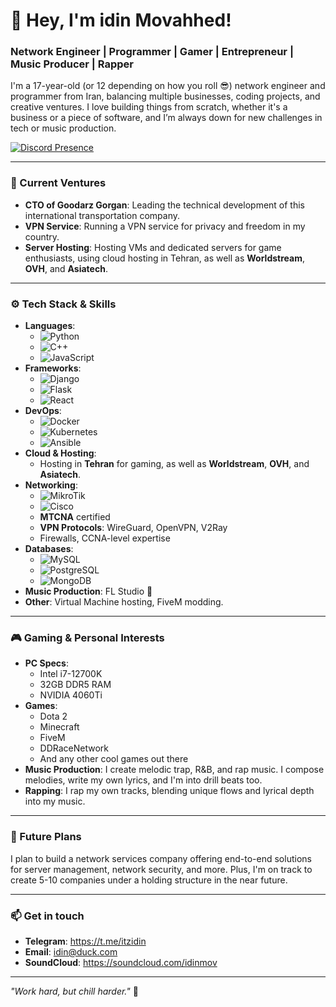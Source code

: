 # 👋 Hey, I'm idin Movahhed!

### Network Engineer | Programmer | Gamer | Entrepreneur | Music Producer | Rapper

I'm a 17-year-old (or 12 depending on how you roll 😎) network engineer and programmer from Iran, balancing multiple businesses, coding projects, and creative ventures. I love building things from scratch, whether it's a business or a piece of software, and I’m always down for new challenges in tech or music production.

[![Discord Presence](https://lanyard.cnrad.dev/api/932027654234849330)](https://discord.com/users/932027654234849330)

---

### 💼 Current Ventures
- **CTO of Goodarz Gorgan**: Leading the technical development of this international transportation company.
- **VPN Service**: Running a VPN service for privacy and freedom in my country.
- **Server Hosting**: Hosting VMs and dedicated servers for game enthusiasts, using cloud hosting in Tehran, as well as **Worldstream**, **OVH**, and **Asiatech**.

---

### ⚙️ Tech Stack & Skills
- **Languages**:
  - ![Python](https://img.shields.io/badge/-Python-3776AB?style=flat-square&logo=python&logoColor=white)
  - ![C++](https://img.shields.io/badge/-C++-00599C?style=flat-square&logo=cplusplus&logoColor=white)
  - ![JavaScript](https://img.shields.io/badge/-JavaScript-F7DF1E?style=flat-square&logo=javascript&logoColor=black)
- **Frameworks**: 
  - ![Django](https://img.shields.io/badge/-Django-092E20?style=flat-square&logo=django&logoColor=white)
  - ![Flask](https://img.shields.io/badge/-Flask-000000?style=flat-square&logo=flask&logoColor=white)
  - ![React](https://img.shields.io/badge/-React-61DAFB?style=flat-square&logo=react&logoColor=white)
- **DevOps**: 
  - ![Docker](https://img.shields.io/badge/-Docker-2496ED?style=flat-square&logo=docker&logoColor=white)
  - ![Kubernetes](https://img.shields.io/badge/-Kubernetes-326CE5?style=flat-square&logo=kubernetes&logoColor=white)
  - ![Ansible](https://img.shields.io/badge/-Ansible-EE0000?style=flat-square&logo=ansible&logoColor=white)
- **Cloud & Hosting**: 
  - Hosting in **Tehran** for gaming, as well as **Worldstream**, **OVH**, and **Asiatech**.
- **Networking**:
  - ![MikroTik](https://img.shields.io/badge/-MikroTik-FF8000?style=flat-square&logo=mikrotik&logoColor=white)
  - ![Cisco](https://img.shields.io/badge/-Cisco-1BA0D7?style=flat-square&logo=cisco&logoColor=white)
  - **MTCNA** certified
  - **VPN Protocols**: WireGuard, OpenVPN, V2Ray
  - Firewalls, CCNA-level expertise
- **Databases**: 
  - ![MySQL](https://img.shields.io/badge/-MySQL-4479A1?style=flat-square&logo=mysql&logoColor=white)
  - ![PostgreSQL](https://img.shields.io/badge/-PostgreSQL-336791?style=flat-square&logo=postgresql&logoColor=white)
  - ![MongoDB](https://img.shields.io/badge/-MongoDB-47A248?style=flat-square&logo=mongodb&logoColor=white)
- **Music Production**: FL Studio 🎵
- **Other**: Virtual Machine hosting, FiveM modding.

---

### 🎮 Gaming & Personal Interests
- **PC Specs**:
  - Intel i7-12700K
  - 32GB DDR5 RAM
  - NVIDIA 4060Ti
- **Games**: 
  - Dota 2
  - Minecraft
  - FiveM
  - DDRaceNetwork
  - And any other cool games out there
- **Music Production**: I create melodic trap, R&B, and rap music. I compose melodies, write my own lyrics, and I'm into drill beats too.
- **Rapping**: I rap my own tracks, blending unique flows and lyrical depth into my music.

---

### 🚀 Future Plans
I plan to build a network services company offering end-to-end solutions for server management, network security, and more. Plus, I'm on track to create 5-10 companies under a holding structure in the near future.

---

### 📫 Get in touch
- **Telegram**: https://t.me/itzidin
- **Email**: idin@duck.com
- **SoundCloud**: https://soundcloud.com/idinmov

---

_"Work hard, but chill harder."_ 👑
